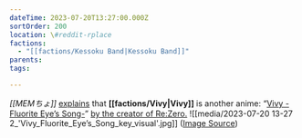 ```yaml
---
dateTime: 2023-07-20T13:27:00.000Z
sortOrder: 200
location: \#reddit-rplace
factions:
  - "[[factions/Kessoku Band|Kessoku Band]]"
parents: 
tags: 

---
```

*[[MEMちょ]]* [explains](discord://discord.com/channels/1093664259273130084/1131230952119615600/1131578035263504404) that **[[factions/Vivy|Vivy]]** is another anime: “[Vivy -Fluorite Eye’s Song-](discord://discord.com/channels/1093664259273130084/1131230952119615600/1131578082831110144)” [by the creator of Re:Zero.](discord://discord.com/channels/1093664259273130084/1131230952119615600/1131578132260995163)
![[media/2023-07-20 13-27 2_'Vivy_Fluorite_Eye’s_Song_key_visual'.jpg]]
([Image Source](https://en.wikipedia.org/wiki/Vivy:_Fluorite_Eye's_Song#/media/File:Vivy_Fluorite_Eye’s_Song_key_visual.jpg))
